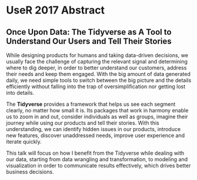# UseR 2017 Abstract

## Once Upon Data: The Tidyverse as A Tool to Understand Our Users and Tell Their Stories

While designing products for humans and taking data-driven decisions, we usually face the challenge of capturing the relevant signal and determining where to dig deeper, in order to better understand our customers, address their needs and keep them engaged. With the big amount of data generated daily, we need simple tools to switch between the big picture and the details efficiently without falling into the trap of oversimplification nor getting lost into details. 

The **Tidyverse** provides a framework that helps us see each segment clearly, no matter how small it is. Its packages that work in harmony enable us to zoom in and out, consider individuals as well as groups, imagine their journey while using our products and tell their stories. With this understanding, we can identify hidden issues in our products, introduce new features, discover unaddressed needs, improve user experience and iterate quickly. 

This talk will focus on how I benefit from the Tidyverse while dealing with our data, starting from data wrangling and transformation, to modeling and visualization in order to communicate results effectively, which drives better business decisions. 